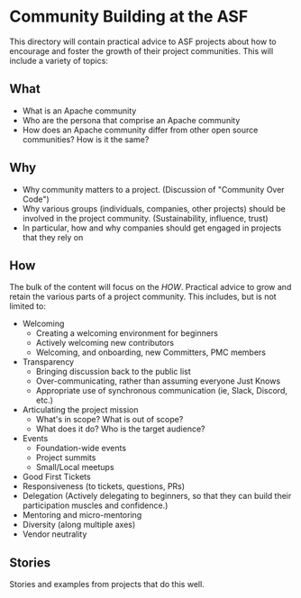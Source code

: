 # Community Building at the ASF

This directory will contain practical advice to ASF projects about how
to encourage and foster the growth of their project communities. This
will include a variety of topics:

## What

* What is an Apache community
* Who are the persona that comprise an Apache community
* How does an Apache community differ from other open source
  communities? How is it the same?

## Why

* Why community matters to a project. (Discussion of "Community Over
  Code")
* Why various groups (individuals, companies, other projects) should be
  involved in the project community. (Sustainability, influence, trust)
* In particular, how and why companies should get engaged in projects
  that they rely on 

## How

The bulk of the content will focus on the *HOW*. Practical advice to
grow and retain the various parts of a project community. This includes,
but is not limited to:

* Welcoming
    * Creating a welcoming environment for beginners
    * Actively welcoming new contributors
    * Welcoming, and onboarding, new Committers, PMC members
* Transparency
    * Bringing discussion back to the public list
    * Over-communicating, rather than assuming everyone Just Knows
    * Appropriate use of synchronous communication (ie, Slack, Discord,
      etc.)
* Articulating the project mission
    * What's in scope? What is out of scope?
    * What does it do? Who is the target audience?
* Events
    * Foundation-wide events
    * Project summits
    * Small/Local meetups
* Good First Tickets
* Responsiveness (to tickets, questions, PRs)
* Delegation (Actively delegating to beginners, so that they can build
  their participation muscles and confidence.)
* Mentoring and micro-mentoring
* Diversity (along multiple axes)
* Vendor neutrality

## Stories

Stories and examples from projects that do this well.

